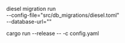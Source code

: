 diesel migration run \
  --config-file="src/db_migrations/diesel.toml" \
  --database-url=""

  cargo run --release -- -c config.yaml

